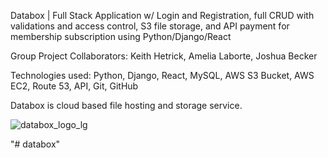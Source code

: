 Databox | Full Stack Application w/ Login and Registration, full CRUD with validations and access control, S3 file storage, and API payment for membership subscription using Python/Django/React

Group Project Collaborators: Keith Hetrick, Amelia Laborte, Joshua Becker

Technologies used: Python, Django, React, MySQL, AWS S3 Bucket, AWS EC2, Route 53, API, Git, GitHub

Databox is cloud based file hosting and storage service.

![databox_logo_lg](https://user-images.githubusercontent.com/98496684/197373955-cbe7722c-2985-4a45-bcc5-cb3ddcf981c7.png)

"# databox" 


